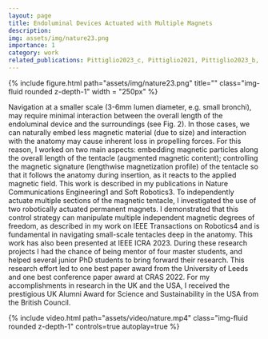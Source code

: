 ```yaml
---
layout: page
title: Endoluminal Devices Actuated with Multiple Magnets
description:
img: assets/img/nature23.png
importance: 1
category: work
related_publications: Pittiglio2023_c, Pittiglio2021, Pittiglio2023_b, Pittiglio2023_a
---
```


<div class="row">
    <div class="col-sm mt-3 mt-md-0">
        {% include figure.html path="assets/img/nature23.png" title="" class="img-fluid rounded z-depth-1" width = "250px" %}
    </div>
</div>

Navigation at a smaller scale (3-6mm lumen diameter, e.g. small bronchi), may require minimal interaction between the overall length of the endoluminal device and the surroundings (see Fig. 2). In those cases, we can naturally embed less magnetic material (due to size) and interaction with the anatomy may cause inherent loss in propelling forces. For this reason, I worked on two main aspects: embedding magnetic particles along the overall length of the tentacle (augmented magnetic content); controlling the magnetic signature (lengthwise magnetization profile) of the tentacle so that it follows the anatomy during insertion, as it reacts to the applied magnetic field. This work is described in my publications in Nature Communications Engineering1 and Soft Robotics3.
To independently actuate multiple sections of the magnetic tentacle, I investigated the use of two robotically actuated permanent magnets. I demonstrated that this control strategy can manipulate multiple independent magnetic degrees of freedom, as described in my work on IEEE Transactions on Robotics4 and is fundamental in navigating small-scale tentacles deep in the anatomy. This work has also been presented at IEEE ICRA 2023.
During these research projects I had the chance of being mentor of four master students, and helped several junior PhD students to bring forward their research. This research effort led to one best paper award from the University of Leeds and one best conference paper award at CRAS 2022. For my accomplishments in research in the UK and the USA, I received the prestigious UK Alumni Award for Science and Sustainability in the USA from the British Council.

<div class="row mt-3">
    <div class="col-sm mt-3 mt-md-0">
        {% include video.html path="assets/video/nature.mp4" class="img-fluid rounded z-depth-1" controls=true autoplay=true %}
    </div>
</div>


